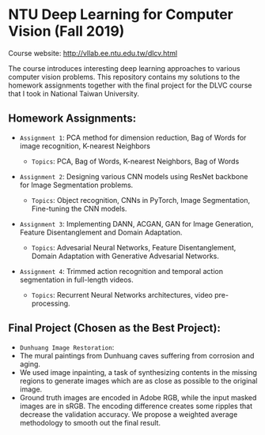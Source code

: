 # NTU Deep Learning for Computer Vision (Fall 2019)

Course website: http://vllab.ee.ntu.edu.tw/dlcv.html

The course introduces interesting deep learning approaches to various computer vision problems. This repository contains my solutions to the homework assignments together with the final project for the DLVC course that I took in National Taiwan University.


## Homework Assignments:

- `Assignment 1`: PCA method for dimension reduction, Bag of Words for image recognition, K-nearest Neighbors 
    - `Topics`: PCA, Bag of Words, K-nearest Neighbors, Bag of Words

- `Assignment 2`: Designing various CNN models using ResNet backbone for Image Segmentation problems.
    - `Topics`: Object recognition, CNNs in PyTorch, Image Segmentation, Fine-tuning the CNN models.

- `Assignment 3`: Implementing DANN, ACGAN, GAN for Image Generation, Feature Disentanglement and Domain Adaptation.
    - `Topics`: Advesarial Neural Networks, Feature Disentanglement, Domain Adaptation with Generative Advesarial Networks.

- `Assignment 4`: Trimmed action recognition and temporal action segmentation in full-length videos.
    - `Topics`: Recurrent Neural Networks architectures, video pre-processing.


## Final Project (Chosen as the Best Project):

- `Dunhuang Image Restoration`:
- The mural paintings from Dunhuang caves suffering from corrosion and aging. 
- We used image inpainting, a task of synthesizing contents in the missing regions to generate images which are as close as possible to the original image. 
- Ground truth images are encoded in Adobe RGB, while the input masked images are in sRGB. The encoding difference creates some ripples that decrease the validation accuracy. We propose a weighted average methodology to smooth out the final result.

